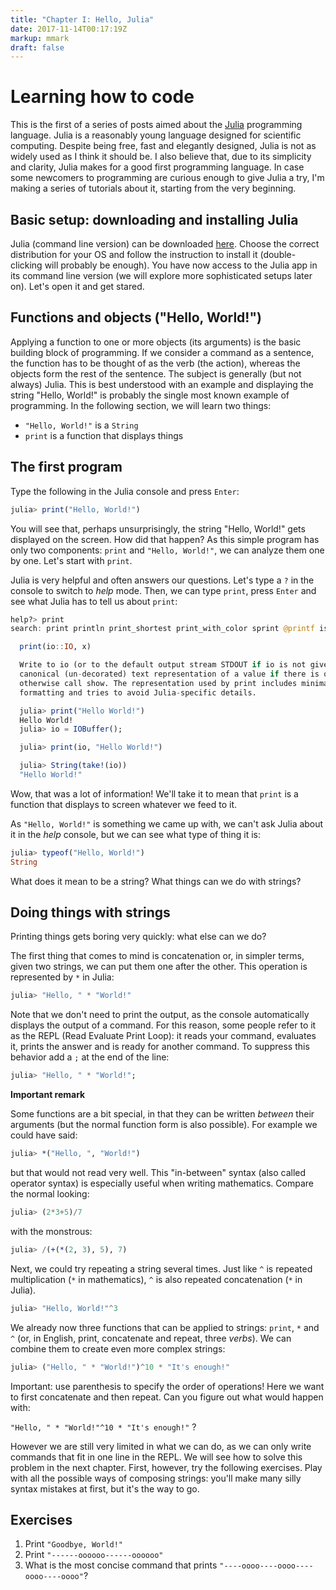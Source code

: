```yaml
---
title: "Chapter I: Hello, Julia"
date: 2017-11-14T00:17:19Z
markup: mmark
draft: false
---
```

# Learning how to code

This is the first of a series of posts aimed about the [Julia](https://julialang.org/) programming language. Julia is a reasonably young language designed for scientific computing. Despite being free, fast and elegantly designed, Julia is not as widely used as I think it should be. I also believe that, due to its simplicity and clarity, Julia makes for a good first programming language. In case some newcomers to programming are curious enough to give Julia a try, I'm making a series of tutorials about it, starting from the very beginning.

## Basic setup: downloading and installing Julia

Julia (command line version) can be downloaded [here](https://julialang.org/downloads/). Choose the correct distribution for your OS and follow the instruction to install it (double-clicking will probably be enough). You have now access to the Julia app in its command line version (we will explore more sophisticated setups later on). Let's open it and get stared.

## Functions and objects ("Hello, World!")

Applying a function to one or more objects (its arguments) is the basic building block of programming. If we consider a command as a sentence, the function has to be thought of as the verb (the action), whereas the objects form the rest of the sentence. The subject is generally (but not always) Julia. This is best understood with an example and displaying the string "Hello, World!" is probably the single most known example of programming. In the following section, we will learn two things:

- `"Hello, World!"` is a `String`
- `print` is a function that displays things

## The first program

Type the following in the Julia console and press `Enter`:

```julia
julia> print("Hello, World!")
```

You will see that, perhaps unsurprisingly, the string "Hello, World!" gets displayed on the screen. How did that happen? As this simple program has only two components: `print` and `"Hello, World!"`,  we can analyze them one by one. Let's start with `print`.

Julia is very helpful and often answers our questions. Let's type a `?` in the console to switch to *help* mode. Then, we can type `print`, press `Enter` and see what Julia has to tell us about `print`:

```julia
help?> print
search: print println print_shortest print_with_color sprint @printf isprint

  print(io::IO, x)

  Write to io (or to the default output stream STDOUT if io is not given) a
  canonical (un-decorated) text representation of a value if there is one,
  otherwise call show. The representation used by print includes minimal
  formatting and tries to avoid Julia-specific details.

  julia> print("Hello World!")
  Hello World!
  julia> io = IOBuffer();

  julia> print(io, "Hello World!")

  julia> String(take!(io))
  "Hello World!"


```

Wow, that was a lot of information! We'll take it to mean that `print` is a function that displays to screen whatever we feed to it.

As `"Hello, World!"` is something we came up with, we can't ask Julia about it in the *help* console, but we can see what type of thing it is:

```julia
julia> typeof("Hello, World!")
String
```

What does it mean to be a string? What things can we do with strings?

## Doing things with strings

Printing things gets boring very quickly: what else can we do?

The first thing that comes to mind is concatenation or, in simpler terms, given two strings, we can put them one after the other. This operation is represented by `*` in Julia:

```julia
julia> "Hello, " * "World!"
```

Note that we don't need to print the output, as the console automatically displays the output of a command. For this reason, some people refer to it as the REPL (Read Evaluate Print Loop): it reads your command, evaluates it, prints the answer and is ready for another command. To suppress this behavior add a `;` at the end of the line:

```julia
julia> "Hello, " * "World!";
```

 <div class="boxBorder">

**Important remark**

Some functions are a bit special, in that they can be written *between* their arguments (but the normal function form is also possible). For example we could have said:

```julia
julia> *("Hello, ", "World!")
```

but that would not read very well. This "in-between" syntax (also called operator syntax) is especially useful when writing mathematics. Compare the normal looking:

```julia
julia> (2*3+5)/7
```

with the monstrous:

```julia
julia> /(+(*(2, 3), 5), 7)
```
</div>

Next, we could try repeating a string several times. Just like `^` is repeated multiplication (`*` in mathematics), `^` is also repeated concatenation (`*` in Julia).

```julia
julia> "Hello, World!"^3
```

We already now three functions that can be applied to strings: `print`, `*` and `^` (or, in English, print, concatenate and repeat, three *verbs*). We can combine them to create even more complex strings:

```julia
julia> ("Hello, " * "World!")^10 * "It's enough!"
```

Important: use parenthesis to specify the order of operations! Here we want to first concatenate and then repeat. Can you figure out what would happen with:

`"Hello, " * "World!"^10 * "It's enough!"` ?

However we are still very limited in what we can do, as we can only write commands that fit in one line in the REPL. We will see how to solve this problem in the next chapter. First, however, try the following exercises. Play with all the possible ways of composing strings: you'll make many silly syntax mistakes at first, but it's the way to go.

## Exercises

1. Print `"Goodbye, World!"`
1. Print `"------oooooo------oooooo"`
1. What is the most concise command that prints `"----oooo----oooo----oooo----oooo"`?
